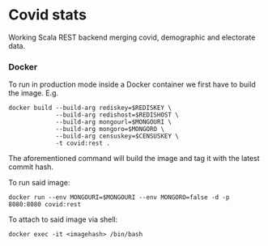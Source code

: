 # Covid stats

Working Scala REST backend merging covid, demographic and electorate data.


### Docker

To run in production mode inside a Docker container we first have to build the image. E.g.

```
docker build --build-arg rediskey=$REDISKEY \
             --build-arg redishost=$REDISHOST \
             --build-arg mongourl=$MONGOURI \
             --build-arg mongoro=$MONGORO \
             --build-arg censuskey=$CENSUSKEY \
             -t covid:rest .
```

The aforementioned command will build the image and tag it with the latest commit hash.

To run said image:

```
docker run --env MONGOURI=$MONGOURI --env MONGORO=false -d -p 8080:8080 covid:rest
```

To attach to said image via shell:

```
docker exec -it <imagehash> /bin/bash
```
